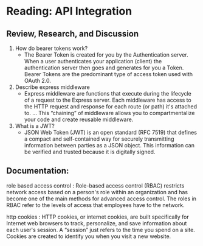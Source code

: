 # Reading: API Integration
## Review, Research, and Discussion
1. How do bearer tokens work?
    - The Bearer Token is created for you by the Authentication server. When a user authenticates your application (client) the authentication server then goes and generates for you a Token. Bearer Tokens are the predominant type of access token used with OAuth 2.0.
2. Describe express middleware
    - Express middleware are functions that execute during the lifecycle of a request to the Express server. Each middleware has access to the HTTP request and response for each route (or path) it's attached to. ... This “chaining” of middleware allows you to compartmentalize your code and create reusable middleware.
3. What is a JWT?
    - JSON Web Token (JWT) is an open standard (RFC 7519) that defines a compact and self-contained way for securely transmitting information between parties as a JSON object. This information can be verified and trusted because it is digitally signed.


## Documentation:
role based access control
:  Role-based access control (RBAC) restricts network access based on a person's role within an organization and has become one of the main methods for advanced access control. The roles in RBAC refer to the levels of access that employees have to the network.

http cookies
:  HTTP cookies, or internet cookies, are built specifically for Internet web browsers to track, personalize, and save information about each user's session. A “session” just refers to the time you spend on a site. Cookies are created to identify you when you visit a new website.


